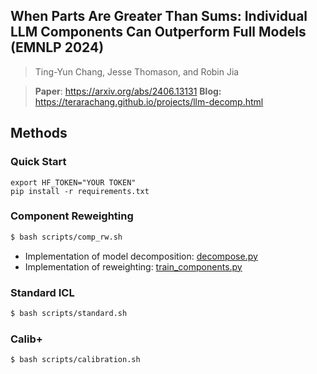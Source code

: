 ## When Parts Are Greater Than Sums: Individual LLM Components Can Outperform Full Models (EMNLP 2024)
> Ting-Yun Chang, Jesse Thomason, and Robin Jia<br>

> **Paper**: https://arxiv.org/abs/2406.13131
> **Blog:** https://terarachang.github.io/projects/llm-decomp.html

## Methods
### Quick Start
```
export HF_TOKEN="YOUR TOKEN"
pip install -r requirements.txt
```

### Component Reweighting
``` bash
$ bash scripts/comp_rw.sh
```
- Implementation of model decomposition: [decompose.py](decompose.py)
- Implementation of reweighting: [train_components.py](train_components.py)


### Standard ICL
``` bash
$ bash scripts/standard.sh
```

### Calib+
``` bash
$ bash scripts/calibration.sh
```
